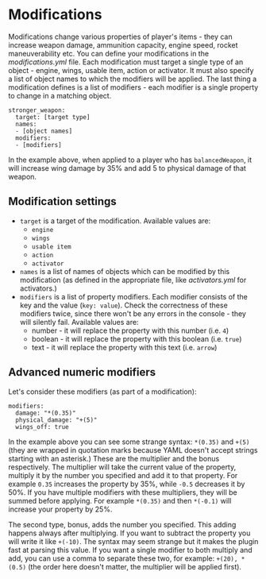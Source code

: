 # Modifications

Modifications change various properties of player's items - they can increase weapon damage, ammunition capacity, engine speed, rocket maneuverability etc. You can define your modifications in the _modifications.yml_ file. Each modification must target a single type of an object - engine, wings, usable item, action or activator. It must also specify a list of object names to which the modifiers will be applied. The last thing a modification defines is a list of modifiers - each modifier is a single property to change in a matching object.

```
stronger_weapon:
  target: [target type]
  names:
  - [object names]
  modifiers:
  - [modifiers]
```

In the example above, when applied to a player who has `balancedWeapon`, it will increase wing damage by 35% and add 5 to physical damage of that weapon.

## Modification settings

* `target` is a target of the modification. Available values are:
    * `engine`
    * `wings`
    * `usable item`
    * `action`
    * `activator`
* `names` is a list of names of objects which can be modified by this modification (as defined in the appropriate file, like _activators.yml_ for activators.)
* `modifiers` is a list of property modifiers. Each modifier consists of the key and the value (`key: value`). Check the correctness of these modifiers twice, since there won't be any errors in the console - they will silently fail. Available values are:
    * number - it will replace the property with this number (i.e. `4`)
    * boolean - it will replace the property with this boolean (i.e. `true`)
    * text - it will replace the property with this text (i.e. `arrow`)

## Advanced numeric modifiers

Let's consider these modifiers (as part of a modification):

```
modifiers:
  damage: "*(0.35)"
  physical_damage: "+(5)"
  wings_off: true
```

In the example above you can see some strange syntax: `*(0.35)` and `+(5)` (they are wrapped in quotation marks because YAML doesn't accept strings starting with an asterisk.) These are the multiplier and the bonus respectively. The multiplier will take the current value of the property, multiply it by the number you specified and add it to that property. For example `0.35` increases the property by 35%, while `-0.5` decreases it by 50%. If you have multiple modifiers with these multipliers, they will be summed before applying. For example `*(0.35)` and then `*(-0.1)` will increase your property by 25%.

The second type, bonus, adds the number you specified. This adding happens always after multiplying. If you want to subtract the property you will write it like `+(-10)`. The syntax may seem strange but it makes the plugin fast at parsing this value. If you want a single modifier to both multiply and add, you can use a comma to separate these two, for example: `+(20), *(0.5)` (the order here doesn't matter, the multiplier will be applied first).
